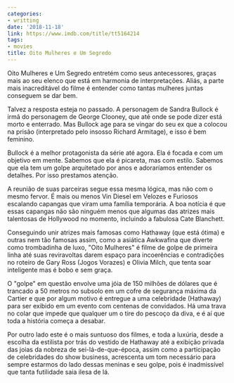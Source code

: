 ```yaml
---
categories:
- writting
date: '2018-11-18'
link: https://www.imdb.com/title/tt5164214
tags:
- movies
title: Oito Mulheres e Um Segredo
---
```


Oito Mulheres e Um Segredo entretém como seus antecessores, graças mais ao seu elenco que está em harmonia de interpretações. Aliás, a parte mais inacreditável do filme é entender como tantas mulheres juntas conseguem se dar bem.

Talvez a resposta esteja no passado. A personagem de Sandra Bullock é irmã do personagem de George Clooney, que até onde se pode dizer está morto e enterrado. Mas Bullock age para se vingar do seu ex que a colocou na prisão (interpretado pelo insosso Richard Armitage), e isso é bem feminino.

Bullock é a melhor protagonista da série até agora. Ela é focada e com um objetivo em mente. Sabemos que ela é picareta, mas com estilo. Sabemos que ela tem um golpe arquitetado por anos e adoraríamos entender os detalhes. Por isso prestamos atenção.

A reunião de suas parceiras segue essa mesma lógica, mas não com o mesmo fervor. É mais ou menos Vin Diesel em Velozes e Furiosos escalando capangas que viram uma família temporária. A boa notícia é que essas capangas não são ninguém menos que algumas das atrizes mais talentosas de Hollywood no momento, incluindo a fabulosa Cate Blanchett.

Conseguindo unir atrizes mais famosas como Hathaway (que está ótima) e outras nem tão famosas assim, como a asiática Awkwafina que diverte como trombadinha de luxo, "Oito Mulheres" é filme de golpe de primeira linha até suas reviravoltas darem espaço para incoerências e contradições no roteiro de Gary Ross (Jogos Vorazes) e Olivia Milch, que tenta soar inteligente mas é bobo e sem graça.

O "golpe" em questão envolve uma jóia de 150 milhões de dólares que é trancado a 50 metros no subsolo em um cofre de segurança máxima da Cartier e que por algum motivo é entregue a uma celebridade (Hathaway) para ser exibido em um evento com centenas de convidados. Há uma trava no colar que impede que qualquer um o tire do pescoço da diva, e é aí que toda a história começa a desabar.

Por outro lado este é o mais suntuoso dos filmes, e toda a luxúria, desde a escolha da estilista por trás do vestido de Hathaway até a exibição privada das joias da nobreza de sei-lá-de-que-época, assim como a participação de celebridades do show business, acrescenta um tom necessário para sempre estarmos do lado dessas meninas e seu golpe, pois é inadmissível que tanta futilidade saia ilesa de lá.
